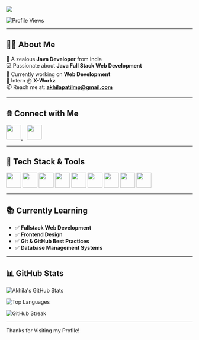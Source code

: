 <!-- Profile Banner -->
<img src="https://readme-typing-svg.herokuapp.com?font=Fira+Code&size=25&pause=1000&color=0000FF&center=true&vCenter=true&width=1000&lines=Hai 👋, +I'm+Akhila+Patil+M+P;Java+Full+Stack+Web+Developer;Open+to+Internships+and+Job Opportunities" />

![Profile Views](https://komarev.com/ghpvc/?username=AKHILAPATILMP&style=flat-square&color=brightgreen)

---

## 👩‍💻 About Me

🎯 A zealous **Java Developer** from India  
💻 Passionate about **Java Full Stack Web Development**  
🧠 Currently working on **Web Development**  
📍 Intern @ **X-Workz**  
📫 Reach me at: **akhilapatilmp@gmail.com**

---

## 🌐 Connect with Me  

<p align="left">
  <a href="https://www.linkedin.com/in/akhila-patil-m-p-546822255/" target="_blank">
    <img src="https://img.icons8.com/color/48/000000/linkedin.png" width="40"/>
  </a>
  &nbsp;&nbsp;
  <a href="mailto:akhilapatilmp@gmail.com" target="_blank">
    <img src="https://img.icons8.com/color/48/000000/gmail-new.png" width="40"/>
  </a>
</p>

---

## 💼 Tech Stack & Tools

<p align="left">
  <img src="https://img.icons8.com/color/48/000000/c-programming.png" width="40"/>
  <img src="https://img.icons8.com/color/48/000000/java-coffee-cup-logo.png" width="40"/>
  <img src="https://img.icons8.com/color/48/000000/html-5--v1.png" width="40"/>
  <img src="https://img.icons8.com/color/48/000000/css3.png" width="40"/>
  <img src="https://img.icons8.com/color/48/000000/javascript--v1.png" width="40"/>
  <img src="https://img.icons8.com/fluency/48/000000/mysql-logo.png" width="40"/>
  <img src="https://img.icons8.com/fluency/48/000000/visual-studio-code-2019.png" width="40"/>
  <img src="https://img.icons8.com/color/48/000000/intellij-idea.png" width="40"/>
  <img src="https://img.icons8.com/color/48/000000/github--v1.png" width="40"/>
</p>

---

## 📚 Currently Learning  

- ✅ **Fullstack Web Development**  
- ✅ **Frontend Design**  
- ✅ **Git & GitHub Best Practices**  
- ✅ **Database Management Systems**

---

## 📊 GitHub Stats

![Akhila's GitHub Stats](https://github-readme-stats.vercel.app/api?username=AKHILAPATILMP&show_icons=true&theme=radical)

![Top Languages](https://github-readme-stats.vercel.app/api/top-langs/?username=AKHILAPATILMP&layout=compact&theme=radical)

![GitHub Streak](https://streak-stats.demolab.com/?user=AKHILAPATILMP&theme=radical)

---


Thanks for Visiting my Profile!
